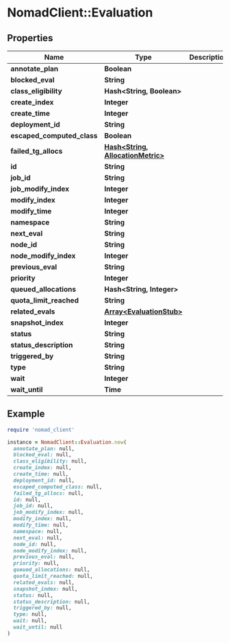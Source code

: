 # NomadClient::Evaluation

## Properties

| Name | Type | Description | Notes |
| ---- | ---- | ----------- | ----- |
| **annotate_plan** | **Boolean** |  | [optional] |
| **blocked_eval** | **String** |  | [optional] |
| **class_eligibility** | **Hash&lt;String, Boolean&gt;** |  | [optional] |
| **create_index** | **Integer** |  | [optional] |
| **create_time** | **Integer** |  | [optional] |
| **deployment_id** | **String** |  | [optional] |
| **escaped_computed_class** | **Boolean** |  | [optional] |
| **failed_tg_allocs** | [**Hash&lt;String, AllocationMetric&gt;**](AllocationMetric.md) |  | [optional] |
| **id** | **String** |  | [optional] |
| **job_id** | **String** |  | [optional] |
| **job_modify_index** | **Integer** |  | [optional] |
| **modify_index** | **Integer** |  | [optional] |
| **modify_time** | **Integer** |  | [optional] |
| **namespace** | **String** |  | [optional] |
| **next_eval** | **String** |  | [optional] |
| **node_id** | **String** |  | [optional] |
| **node_modify_index** | **Integer** |  | [optional] |
| **previous_eval** | **String** |  | [optional] |
| **priority** | **Integer** |  | [optional] |
| **queued_allocations** | **Hash&lt;String, Integer&gt;** |  | [optional] |
| **quota_limit_reached** | **String** |  | [optional] |
| **related_evals** | [**Array&lt;EvaluationStub&gt;**](EvaluationStub.md) |  | [optional] |
| **snapshot_index** | **Integer** |  | [optional] |
| **status** | **String** |  | [optional] |
| **status_description** | **String** |  | [optional] |
| **triggered_by** | **String** |  | [optional] |
| **type** | **String** |  | [optional] |
| **wait** | **Integer** |  | [optional] |
| **wait_until** | **Time** |  | [optional] |

## Example

```ruby
require 'nomad_client'

instance = NomadClient::Evaluation.new(
  annotate_plan: null,
  blocked_eval: null,
  class_eligibility: null,
  create_index: null,
  create_time: null,
  deployment_id: null,
  escaped_computed_class: null,
  failed_tg_allocs: null,
  id: null,
  job_id: null,
  job_modify_index: null,
  modify_index: null,
  modify_time: null,
  namespace: null,
  next_eval: null,
  node_id: null,
  node_modify_index: null,
  previous_eval: null,
  priority: null,
  queued_allocations: null,
  quota_limit_reached: null,
  related_evals: null,
  snapshot_index: null,
  status: null,
  status_description: null,
  triggered_by: null,
  type: null,
  wait: null,
  wait_until: null
)
```

